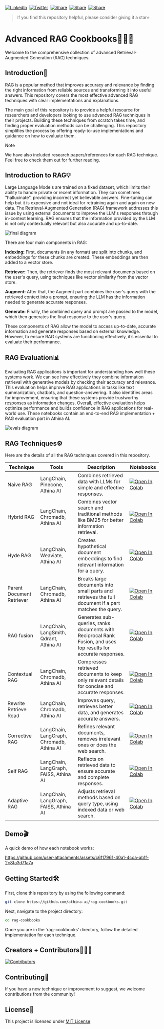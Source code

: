 [![LinkedIn](https://img.shields.io/badge/LinkedIn-follow-blue)](https://www.linkedin.com/company/athina-ai/posts/?feedView=all)&nbsp;
[![Twitter](https://img.shields.io/twitter/follow/AthinaAI?label=Follow%20@AthinaAI&style=social)](https://x.com/AthinaAI)&nbsp;
[![Share](https://img.shields.io/badge/share-000000?logo=x&logoColor=white)](https://x.com/intent/tweet?text=Check%20out%20this%20project%20on%20GitHub:%20https://github.com/athina-ai/rag-cookbooks)&nbsp;
[![Share](https://img.shields.io/badge/share-0A66C2?logo=linkedin&logoColor=white)](https://www.linkedin.com/sharing/share-offsite/?url=https://github.com/athina-ai/rag-cookbooks)&nbsp;
[![Share](https://img.shields.io/badge/share-FF4500?logo=reddit&logoColor=white)](https://www.reddit.com/submit?title=Check%20out%20this%20project%20on%20GitHub:%20https://github.com/athina-ai/rag-cookbooks)

>If you find this repository helpful, please consider giving it a star⭐️

# Advanced RAG Cookbooks👨🏻‍💻
Welcome to the comprehensive collection of advanced Retrieval-Augmented Generation (RAG) techniques.

## Introduction🚀
RAG is a popular method that improves accuracy and relevance by finding the right information from reliable sources and transforming it into useful answers. This repository covers the most effective advanced RAG techniques with clear implementations and explanations.

The main goal of this repository is to provide a helpful resource for researchers and developers looking to use advanced RAG techniques in their projects. Building these techniques from scratch takes time, and finding proper evaluation methods can be challenging. This repository simplifies the process by offering ready-to-use implementations and guidance on how to evaluate them.
>[!NOTE]
>We have also included research papers/references for each RAG technique. Feel free to check them out for further reading.

## Introduction to RAG💡
Large Language Models are trained on a fixed dataset, which limits their ability to handle private or recent information. They can sometimes "hallucinate", providing incorrect yet believable answers. Fine-tuning can help but it is expensive and not ideal for retraining again and again on new data. The Retrieval-Augmented Generation (RAG) framework addresses this issue by using external documents to improve the LLM's responses through in-context learning. RAG ensures that the information provided by the LLM is not only contextually relevant but also accurate and up-to-date.

![final diagram](https://github.com/user-attachments/assets/508b3a87-ac46-4bf7-b849-145c5465a6c0)

There are four main components in RAG:

**Indexing:** First, documents (in any format) are split into chunks, and embeddings for these chunks are created. These embeddings are then added to a vector store.

**Retriever:** Then, the retriever finds the most relevant documents based on the user's query, using techniques like vector similarity from the vector store.

**Augment:** After that, the Augment part combines the user's query with the retrieved context into a prompt, ensuring the LLM has the information needed to generate accurate responses.

**Generate:** Finally, the combined query and prompt are passed to the model, which then generates the final response to the user's query.

These components of RAG allow the model to access up-to-date, accurate information and generate responses based on external knowledge. However, to ensure RAG systems are functioning effectively, it’s essential to evaluate their performance.

## RAG Evaluation📊
Evaluating RAG applications is important for understanding how well these systems work. We can see how effectively they combine information retrieval with generative models by checking their accuracy and relevance. This evaluation helps improve RAG applications in tasks like text summarization, chatbots, and question-answering. It also identifies areas for improvement, ensuring that these systems provide trustworthy responses as information changes. Overall, effective evaluation helps optimize performance and builds confidence in RAG applications for real-world use. These notebooks contain an end-to-end RAG implementation + RAG evaluation part in Athina AI.

![evals diagram](https://github.com/user-attachments/assets/65c2b5af-a931-40c5-b006-87567aef019f)



## RAG Techniques⚙️
Here are the details of all the RAG techniques covered in this repository.

| Technique                    | Tools                        | Description                                                       | Notebooks |
|---------------------------------|------------------------------|--------------------------------------------------------------|-----------|
| Naive RAG      | LangChain, Pinecone, Athina AI                    | Combines retrieved data with LLMs for simple and effective responses.| [![Open In Colab](https://colab.research.google.com/assets/colab-badge.svg)](https://colab.research.google.com/github/athina-ai/rag-cookbooks/blob/main/naive_rag.ipynb) |
| Hybrid RAG      | LangChain, Chromadb, Athina AI                    | Combines vector search and traditional methods like BM25 for better information retrieval.| [![Open In Colab](https://colab.research.google.com/assets/colab-badge.svg)](https://colab.research.google.com/github/athina-ai/rag-cookbooks/blob/main/hybrid_rag.ipynb) |
| Hyde RAG      | LangChain, Weaviate, Athina AI                    | Creates hypothetical document embeddings to find relevant information for a query.| [![Open In Colab](https://colab.research.google.com/assets/colab-badge.svg)](https://colab.research.google.com/github/athina-ai/rag-cookbooks/blob/main/hyde_rag.ipynb) |
| Parent Document Retriever      | LangChain, Chromadb, Athina AI                    | Breaks large documents into small parts and retrieves the full document if a part matches the query.| [![Open In Colab](https://colab.research.google.com/assets/colab-badge.svg)](https://colab.research.google.com/github/athina-ai/rag-cookbooks/blob/main/parent_document_retriever.ipynb) |
| RAG fusion      | LangChain, LangSmith, Qdrant, Athina AI                    | Generates sub-queries, ranks documents with Reciprocal Rank Fusion, and uses top results for accurate responses.| [![Open In Colab](https://colab.research.google.com/assets/colab-badge.svg)](https://colab.research.google.com/github/athina-ai/rag-cookbooks/blob/main/fusion_rag.ipynb) |
| Contextual RAG      | LangChain, Chromadb, Athina AI                    | Compresses retrieved documents to keep only relevant details for concise and accurate responses.| [![Open In Colab](https://colab.research.google.com/assets/colab-badge.svg)](https://colab.research.google.com/github/athina-ai/rag-cookbooks/blob/main/contextual_rag.ipynb) |
| Rewrite Retrieve Read     | LangChain, Chromadb, Athina AI                    | Improves query, retrieves better data, and generates accurate answers.| [![Open In Colab](https://colab.research.google.com/assets/colab-badge.svg)](https://colab.research.google.com/github/athina-ai/rag-cookbooks/blob/main/rewrite_retrieve_read.ipynb) |
| Corrective RAG      | LangChain, LangGraph, Chromadb, Athina AI                    | Refines relevant documents, removes irrelevant ones or does the web search.| [![Open In Colab](https://colab.research.google.com/assets/colab-badge.svg)](https://colab.research.google.com/github/athina-ai/rag-cookbooks/blob/main/corrective_rag.ipynb) |
| Self RAG     | LangChain, LangGraph, FAISS, Athina AI                    | Reflects on retrieved data to ensure accurate and complete responses.| [![Open In Colab](https://colab.research.google.com/assets/colab-badge.svg)](https://colab.research.google.com/github/athina-ai/rag-cookbooks/blob/main/self_rag.ipynb) |
| Adaptive RAG      | LangChain, LangGraph, FAISS, Athina AI                    | Adjusts retrieval methods based on query type, using indexed data or web search.| [![Open In Colab](https://colab.research.google.com/assets/colab-badge.svg)](https://colab.research.google.com/github/athina-ai/rag-cookbooks/blob/main/adaptive_rag.ipynb) |

## Demo🎬
A quick demo of how each notebook works:

https://github.com/user-attachments/assets/c6f17961-40a1-4cca-ab1f-2c8fa3d71a7a

## Getting Started🛠️
First, clone this repository by using the following command:
```bash
git clone https://github.com/athina-ai/rag-cookbooks.git
```
Next, navigate to the project directory:
```bash
cd rag-cookbooks
```
Once you are in the 'rag-cookbooks' directory, follow the detailed implementation for each technique.

## Creators + Contributors👨🏻‍💻
[![Contributors](https://contrib.rocks/image?repo=athina-ai/cookbooks)](https://github.com/athina-ai/cookbooks/graphs/contributors)

## Contributing🤝
If you have a new technique or improvement to suggest, we welcome contributions from the community!

## License📝
This project is licensed under [MIT License](LICENSE)






